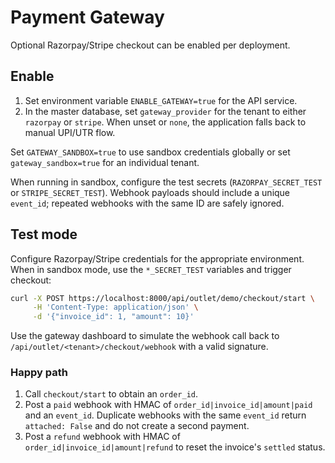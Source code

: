 # Payment Gateway

Optional Razorpay/Stripe checkout can be enabled per deployment.

## Enable

1. Set environment variable `ENABLE_GATEWAY=true` for the API service.
2. In the master database, set `gateway_provider` for the tenant to either `razorpay` or `stripe`.
   When unset or `none`, the application falls back to manual UPI/UTR flow.

Set `GATEWAY_SANDBOX=true` to use sandbox credentials globally or set
`gateway_sandbox=true` for an individual tenant.

When running in sandbox, configure the test secrets (`RAZORPAY_SECRET_TEST`
or `STRIPE_SECRET_TEST`). Webhook payloads should include a unique
`event_id`; repeated webhooks with the same ID are safely ignored.

## Test mode

Configure Razorpay/Stripe credentials for the appropriate environment. When in
sandbox mode, use the `*_SECRET_TEST` variables and trigger checkout:

```bash
curl -X POST https://localhost:8000/api/outlet/demo/checkout/start \
     -H 'Content-Type: application/json' \
     -d '{"invoice_id": 1, "amount": 10}'
```

Use the gateway dashboard to simulate the webhook call back to
`/api/outlet/<tenant>/checkout/webhook` with a valid signature.

### Happy path

1. Call `checkout/start` to obtain an `order_id`.
2. Post a `paid` webhook with HMAC of `order_id|invoice_id|amount|paid` and an
   `event_id`. Duplicate webhooks with the same `event_id` return
   `attached: False` and do not create a second payment.
3. Post a `refund` webhook with HMAC of `order_id|invoice_id|amount|refund` to
   reset the invoice's `settled` status.
